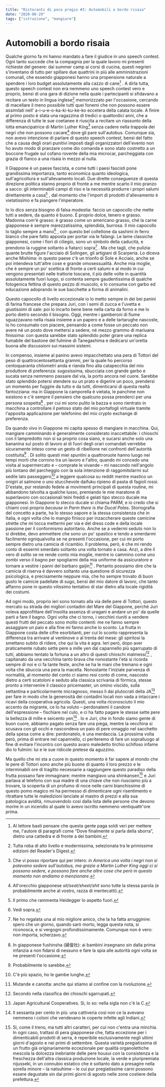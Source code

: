 ```yaml
---
title: "Ristoranti di poco pregio #3: Automobili a bordo risaia"
date: "2020-08-29"
tags: ["istruzione", "mangiare"]
---
```


# Automobili a bordo risaia

Qualche giorno fa mi hanno mandato a fare il giudice in uno speech contest. Ogni tanto succede che
la compagnia per la quale lavoro mi presenti richieste del genere: dai summer camp ai corsi di
cucina, questi negrieri s'inventano di tutto per spillare due quattrini in più alle amministrazioni
comunali, che essendo giapponesi hanno una propensione naturale a spendere i loro budget
assolutamente alla cazzo di cane[^1] . A dirla tutta, questo speech contest non era nemmeno uno
speech contest vero e proprio, bensì di una gara di dizione nella quale i partecipanti si sfidavano a
recitare un testo in lingua inglese[^2] memorizzzato per l'occasione, cercando di macellare il meno
possibile tutti quei fonemi che non possono essere assimilati nell' a-i-u-e-o-ka-ki-ku-ke-ko eccetera
della calata locale. A finire al primo posto è stata una ragazzina di tredici o quattordici anni, che a
differenza di tutte le sue coetanee è riuscita a recitare un riassunto della lotta emancipatrice di
Martin Luther King[^3] senza cadere nella trappola dei negri che non possono cacare[^4] dove gli pare
sull'autobus. Comunque sia, non avevo intenzione di parlare di questo speech contest, bensì del
fatto che a causa degli orari punitivi imposti dagli organizzatori dell'evento non ho avuto modo di
pranzare come dio comanda e sono stato costretto a un boccone frugale sul cofano rovente della mia
microcar, parcheggiata con grazia di fianco a una risaia in mezzo al nulla.

Il Giappone è un paese fascista, e come tutti i paesi fascisti pone grandissima importanza, tanto
economica quanto ideologica, sull'agricoltura e sull'allevamento locali. Due dirette conseguenze di
questa direzione politica stanno proprio di fronte a me mentre scarto il mio pranzo a sacco: gli
interminabili campi di riso e la necessità produrre i propri salumi direttamente a casa[^5] , dal
momento che l'import di prodotti d'allevamento è vietatissimo e fa piangere l'imperatore.

Io lo dico senza bisogno di falsa modestia: faccio un capocollo che mette tutti a sedere, da quanto è
buono. È proprio dolce, tenero e grasso. Madonna com'è grasso: è grasso come un americano
grasso, ché la carne giapponese è sempre marezzatissima, splendida, burrosa. Il mio capocollo lo
taglio sempre a mano[^6] , con questo bel coltellone da sashimi in ferro bianco che pare fatto apposta
per portar via le falangi. Le lame classiche giapponesi, come i fiori di ciliegio, sono un simbolo
della caducità, e prendono la ruggine soltanto a fiatarci sopra[^7] . Ma che tagli, che pulizia: quante
brutte figure l'acciaio di Solingen, gli artigiani di Scarperia. Lo diceva anche Mishima: in questo
paese c'è un trionfo di Sole e Acciaio, anche se poi intendeva tutt'altre cose e grande omosessualità.
Anche mia moglie, che è sempre un po' scettica di fronte a certi salumi e al modo in cui vengono
presentati nelle trattorie toscane, il più delle volte in quantità assolutamente fuori luogo, si contenta
sempre gaudentissima di qualche fotogenica fettina di questo pezzo di muscolo, e lo consuma con
garbo ed educazione adoprando le sue bacchette a forma di animalini.

Questo capocollo di livello eccezionale io lo metto sempre in dei bei panini di farina francese che
prepara Juri, con i semi di zucca e l'uvetta e giustissimi di sale: poi lo incarto bene bene nella carta
da forno e me lo porto dietro secondo il bisogno. Oggi, mentre i gamberoni di fiume sguazzavano
nella risaia insieme a un papero e a delle tartarughe nascoste, lo ho consumato con piacere,
pensando a come fosse un peccato non avere né un posto dove mettersi a sedere, né mezzo grammo di mariuana finissima: con questa sarebbe stato splendido poter girare una replica fumabile del
bastone del fulmine di Tanegashima e dedicarsi un'oretta buona alle discussioni sui massimi sistemi.

In compenso, insieme al panino avevo impacchettato una pera di Tottori del peso di
quattrocentosettanta grammi, per la quale ho percorso centoquaranta chilometri anda e rianda fino
alla catapecchia del mio produttore di preferenza: sugosissima, sbucciata con grande garbo e sucata
senza nemmeno passare dal via, la porto ancora nel cuore. Sarebbe stato splendido potersi stendere
su un prato e digerire un poco, prendersi un momento per fuggire da tutto e da tutti, dimenticarsi di
questa realtà fantozziana: ma in Giappone la camporella è vietata, le panchine non esistono e c'è
sempre il pensiero che qualcuno possa prenderci per una persona sospetta[^8] , per cui mi sono pulito
la bazza e sono rientrato in macchina a controllare il pietoso stato del mio portafogli virtuale tramite l'apposita applicazione per telefonino del mio crypto exchange di preferenza.

Da quando vivo in Giappone mi capita spesso di mangiare in macchina. Qui, mangiare camminando
è generalmente considerato inaccettabile: i chioschi con il lampredotto non si sa proprio cosa siano,
e sucarsi anche solo una bananina sul posto di lavoro al di fuori degli orari comandati verrebbe
sicuramente inteso come un gesto di ribellione nei confronti dell'autorità costituita[^9] . Di solito questi
miei spuntini a quattroruote hanno luogo nei tempi morti che corrono tra un lavoro e l'altro, quando
mi concedo una visita al supermercato e – comprate le vivande – mi nascondo nell'angolo più
lontano del parcheggio con la sola intenzione di raggomitolarmi sul sedile lato passeggero[^10] a
leggere qualcosa su reddit mentre mastico un onigiri al salmone o uno stucchevole daifuku ripieno
di pasta di fagioli rossi. D'estate, pur restando fedele ai movimenti principali di questa routine, mi
abbandono talvolta a qualche lusso, premiando le mie maratone di superlavoro con occasionali teini
freddi e gelati tipo stecco ducale ma giapponesi. In Giappone lo stecco ducale si chiama PARM, e io
credo che si chiami così proprio _because in Parm there is the Ducal Palas_. Storiografia del concetto
a parte, ha lo stesso sapore e la stessa consistenza che in Italia, e ogni volta che lo mangio finisco
per inzaccherare queste camicine strette che mi tocca mettermi per via e del dress code e della
locale passione per il conformismo autoritario. Anche se a vedermi seduto non lo si direbbe, devo
ammettere che sono un po' spastico e tendo a smerdarmi facilmente ogniqualvolta se ne presenti
l'occasione, per cui mi porto sempre dietro una camicia di ricambio. Il problema, però, è che mi
rendo conto di essermi smerdato soltanto una volta tornato a casa. Anzi, a dire il vero di solito se ne
rende conto mia moglie, mentre io cammino come uno zombi verso il bagno per spogliarmi della
mia uniforme da assicuratore e tornare a vestire i panni del barbaro gaijin[^11] . Pertanto possiamo dire
che la camicia di riserva è davvero soltanto una questione di sicurezza psicologica, e precisamente
neppure mia, che ho sempre trovato di buon gusto le camicie padellate di sugo, bensì del mio datore
di lavoro, che tanto affanno pone in questo vilissimo tentativo di star dietro alla locale rigidità dei
costumi.

Ad ogni modo, proprio ieri sono tornato alla via delle pere di Tottori, questo mercato su strada dei
migliori contadini del Mare del Giappone, perché Juri voleva approfittare dell'insolita assenza di
uragani e andare un po' da quelle parti a fare il bagno. Ogni volta che ci torno, i vecchini riuniti a
vendere questi frutti del peccato sono molto contenti: me ne fanno sempre assaggiare un paio e alla
fine mi fanno anche lo sconto. La frutta in Giappone costa delle cifre esorbitanti, per cui lo sconto
rappresenta la differenza tra arrivare al ventinove o al trenta del mese: gli spiritosi la smettano subito di ridere, che qui la vita è agra. Ieri però, dopo aver praticamente rubato sette pere a mille
yen dal capannello più sgarrupato di tutti, abbiamo tentato la fortuna a un altro di questi chioschi
malmessi[^12] , capitanato da una vecchina tanto brava che nonostante l'età si ricorda sempre di noi e ci
fa tante feste, anche se ha le mani che tremano e ogni volta che sbuccia una pera la macella.
Nonostante l'iniziale parvenza di normalità, al momento del conto ci siamo resi conto di come,
nascosto dietro a certi scatoloni e seduto alla classica scrivania di fòrmica, stesse pronto a
intervenire il classico pricemaster, un omino viscido, sulla settantina e particolarmente micragnoso,
messo lì dai plutocrati della JA[^13] per fare in modo che la generosità dei contadini locali non vada a
intaccare i ricavi della cooperativa agricola. Questi, una volta riconosciuto il mio accento da
migrante, ce lo ha voluto – perdonatemi il candore dell'espressione – fischiare nel culo, e ci ha fatto
pagare le stesse sette pere la bellezza di mille e seicento yen[^14] . Io e Juri, che in fondo siamo gente di
buon cuore, abbiamo pagato senza fare una piega, mentre la vecchina si scusava con gli occhi e
nascondeva un paio di pere omaggio nel sacchetto della spesa come a dire: perdonatelo, è una
merdaccia. La prossima volta però, prima di entrare nel capannello, ci periteremo di fare un
sopralluogo al fine di evitare l'incontro con questo avaro maledetto tirchio schifoso infame dio lo
fulmini: lui e le sue ridicole pretese da aguzzino.

Ma quello che mi sta a cuore in questo momento è far sapere al mondo che le pere di Tottori sono
anche più buone di quanto il loro prezzo e le interminabili ore di tragitto necessarie a raggiungere
questo paradiso della frutta possano fare immaginare: mentre mangiavo una shinkansen[^15] e Juri
parlava al telefono con sua madre di una chiave che non riusciamo più a trovare, la scoperta di un
profumo di noce nelle carni bianchissime di questo pomo magico mi ha permesso di dimenticare
ogni risentimento e ritrattare tutte le maledizioni lanciate al mastro di prezzi e alla sua patologica
avidità, rimuovendolo così dalla lista delle persone che devono morire in un incendio al quale lo
avevo iscritto nemmeno ventiquattr'ore prima.

[^1]: Al lettore basti pensare che questa gente paga soldi veri per mettere me, l'autore di paragrafi come “Dove finalmente si parla della sborra”, dietro una cattedra e di fronte a dei bambini.
[^2]: Tutta roba di alto livello e modernissima, selezionata tra le primissime edizioni del Reader's Digest.
[^3]: Che vi posso riportare qui per intero: _in America una volta i negri non si potevano sedere sull'autobus, ma grazie a Martin Luther King oggi ci si possono sedere, e possono fare anche altre cose che però in questo momento non andiamo a menzionare_.
[^4]: All'orecchio giapponese _sit/seat/sheet/shit_ sono tutte la stessa parola (e probabilmente anche al vostro, razza di mentecatti).
[^5]: Il primo che rammenta Heidegger lo aspetto fuori.
[^6]: Vedi sopra.
[^7]: Ne ho regalata una al mio migliore amico, che la ha fatta arrugginire: spero che un giorno, quando sarò morto, legga questa nota, si riconosca, e si vergogni profondissimamente. Comunque non è vero: non importa, scherzavo.
[^8]: In giapponese fushinsha (婦俊社): ai bambini insegnano sin dalla prima infanzia a non fidarsi di nessuno e fare la spia alle autorità ogni volta se ne presenti l'occasione.
[^9]: Probabilmente lo sarebbe.
[^10]: C'è più spazio, ho le gambe lunghe.
[^11]: Mutande e canotta: anche qui stiamo al confine con la rivoluzione.
[^12]: Secondo nella classifica dei chioschi sgarrupati.
[^13]: Japan Agricultural Cooperatives. Si, lo so: nella sigla non c'è la C.
[^14]: Il sessanta per cento in più: una cattiveria così non ce la avevano nemmeno i coloni che vendevano le coperte infette agli Indiani.
[^15]: Sì, come il treno, ma tutti altri caratteri, per cui non c'entra una minchia. In ogni caso, trattasi di pera giapponese che, fatta eccezione per i dimenticabili prodotti di serra, è reperibile esclusivamente negli ultimi giorni d'agosto e nei primi di settembre. Questa varietà pregiatissima di un frutto già originariamente eccezionale per qualità organolettiche mescola la dolcezza inebriante delle pere housui con la consistenza e la freschezza dell'altra classica produzione locale, la verde e pluripremiata nijusseki, in un connubio estatico che è soltanto dato a presagire nella sorella minore – la natsuhime – le cui pur pregiatissime carni possono essere degustate sin dai primi giorni di agosto nelle zone costiere della prefettura.
